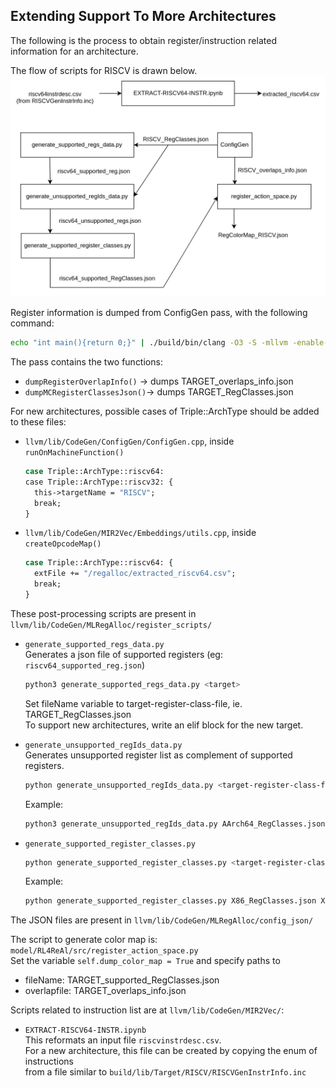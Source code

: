     
## Extending Support To More Architectures

The following is the process to obtain register/instruction related information for an architecture.

The flow of scripts for RISCV is drawn below.  
![register-scripts-flow](register-scripts.png)

Register information is dumped from ConfigGen pass, with the following command:  
```bash
echo "int main(){return 0;}" | ./build/bin/clang -O3 -S -mllvm -enable-config-gen --target=<TARGET> -
```

The pass contains the two functions:
- `dumpRegisterOverlapInfo()`  $\rightarrow$ dumps TARGET_overlaps_info.json
- `dumpMCRegisterClassesJson()`$\rightarrow$ dumps TARGET_RegClasses.json


For new architectures, possible cases of Triple::ArchType should be added to these files:

- `llvm/lib/CodeGen/ConfigGen/ConfigGen.cpp`, inside `runOnMachineFunction()`
  ```bash
  case Triple::ArchType::riscv64:
  case Triple::ArchType::riscv32: {
    this->targetName = "RISCV";
    break;
  }
  ```
- `llvm/lib/CodeGen/MIR2Vec/Embeddings/utils.cpp`, inside `createOpcodeMap()`
  ```bash
  case Triple::ArchType::riscv64: {
    extFile += "/regalloc/extracted_riscv64.csv";
    break;
  }

These post-processing scripts are present in `llvm/lib/CodeGen/MLRegAlloc/register_scripts/`  

- `generate_supported_regs_data.py`  
  Generates a json file of supported registers (eg: `riscv64_supported_reg.json`)
  ```bash
  python3 generate_supported_regs_data.py <target>
  ```
  Set fileName variable to target-register-class-file, ie. TARGET_RegClasses.json  
  To support new architectures, write an elif block for the new target.


- `generate_unsupported_regIds_data.py`  
  Generates unsupported register list as complement of supported registers.
  ```bash
  python generate_unsupported_regIds_data.py <target-register-class-file-path> <supported-registers-file-path> <output-file-path>
  ```
  Example:
  ```bash
  python3 generate_unsupported_regIds_data.py AArch64_RegClasses.json AArch64_supported_reg.json AArch64_unsupported_regs.json
  ```

- `generate_supported_register_classes.py`   
  ```bash 
  python generate_supported_register_classes.py <target-register-class-file-path> <unsupported-registers-file-path> <output-file-path> 
  ```
  Example:
  ```bash
  python generate_supported_register_classes.py X86_RegClasses.json X86_unsupported_regs.json X86_supported_RegClasses.json
  ```

The JSON files are present in `llvm/lib/CodeGen/MLRegAlloc/config_json/`  

The script to generate color map is: `model/RL4ReAl/src/register_action_space.py`  
Set the variable `self.dump_color_map = True` and specify paths to 
- fileName: TARGET_supported_RegClasses.json
- overlapfile: TARGET_overlaps_info.json

Scripts related to instruction list are at `llvm/lib/CodeGen/MIR2Vec/`:   
- `EXTRACT-RISCV64-INSTR.ipynb`  
  This reformats an input file `riscvinstrdesc.csv`.  
  For a new architecture, this file can be created by copying the enum of instructions   
  from a file similar to `build/lib/Target/RISCV/RISCVGenInstrInfo.inc`

